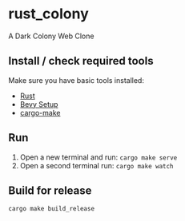 # rust_colony
A Dark Colony Web Clone 

## Install / check required tools
Make sure you have basic tools installed:

- [Rust](https://www.rust-lang.org)
- [Bevy Setup](https://bevyengine.org/learn/book/getting-started/setup/)
- [cargo-make](https://sagiegurari.github.io/cargo-make/)

## Run

1. Open a new terminal and run: `cargo make serve`
1. Open a second terminal run: `cargo make watch`

## Build for release

`cargo make build_release`

